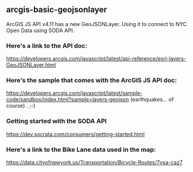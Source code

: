 ## arcgis-basic-geojsonlayer
ArcGIS JS API v4.11 has a new GeoJSONLayer. Using it to connect to NYC Open Data using SODA API.

### Here's a link to the API doc:
https://developers.arcgis.com/javascript/latest/api-reference/esri-layers-GeoJSONLayer.html

### Here's the sample that comes with the ArcGIS JS API doc:
https://developers.arcgis.com/javascript/latest/sample-code/sandbox/index.html?sample=layers-geojson
(earthquakes... of course) . ;-)

### Getting started with the SODA API
https://dev.socrata.com/consumers/getting-started.html

### Here's a link to the Bike Lane data used in the map:
https://data.cityofnewyork.us/Transportation/Bicycle-Routes/7vsa-caz7
